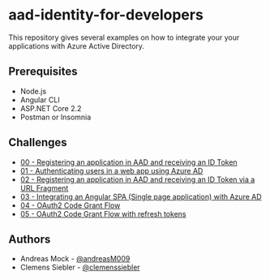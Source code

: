# aad-identity-for-developers

This repository gives several examples on how to integrate your your applications with Azure Active Directory.

## Prerequisites
* Node.js
* Angular CLI
* ASP.NET Core 2.2
* Postman or Insomnia

## Challenges

* [00 - Registering an application in AAD and receiving an ID Token](challenge-0-oidc-idtoken.md)
* [01 - Authenticating users in a web app using Azure AD](challenge-1-oidc-idtoken-webapp.md)
* [02 - Registering an application in AAD and receiving an ID Token via a URL Fragment](challenge-2-oidc-idtoken-fragment.md)
* [03 - Integrating an Angular SPA (Single page application) with Azure AD](challenge-3-oidc-idtoken-angularspa.md)
* [04 - OAuth2 Code Grant Flow](challenge-4-oauth2-code-grant.md)
* [05 - OAuth2 Code Grant Flow with refresh tokens](challenge-5-oauth2-refreshtoken.md)

## Authors

* Andreas Mock - [@andreasM009](https://twitter.com/andreasm009)
* Clemens Siebler - [@clemenssiebler](https://twitter.com/clemenssiebler)